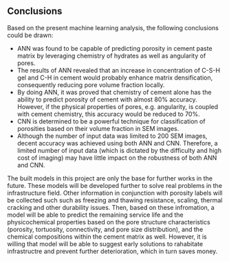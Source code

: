 ## Conclusions

Based on the present machine learning analysis, the following conclusions could be drawn: 

* ANN was found to be capable of predicting porosity in cement paste matrix by leveraging chemistry of hydrates as well as angularity of pores. 
* The results of ANN revealed that an increase in concentration of C-S-H gel and C-H in cement would probably enhance matrix densification, consequently reducing pore volume fraction locally.
* By doing ANN, it was proved that chemistry of cement alone has the ability to predict porosity of cement with almost 80% accuracy. However, if the physical properties of pores, e.g. angularity, is coupled with cement chemistry, this accuracy would be reduced to 70%.
* CNN is determined to be a powerful technique for classification of porosities based on their volume fraction in SEM images.
* Although the number of input data was limited to 200 SEM images, decent accuracy was achieved using both ANN and CNN. Therefore, a limited number of input data (which is dictated by the difficulty and high cost of imaging) may have little impact on the robustness of both ANN and CNN.

The built models in this project are only the base for further works in the future. These models will be developed further to solve real problems in the infrastructure field. Other information in conjunction with porosity labels will be collected such such as freezing and thawing resistance, scaling, thermal cracking and other durability issues. Then, based on these infromation, a model will be able to predict the remaining service life and the physicochemical properties based on the pore structure characteristics (porosity, tortuosity, connectivity, and pore size distribution), and the chemical compositions within the cement matrix as well. However, it is willing that model will be able to suggest early solutions to rahabitate infrastructre and prevent further deterioration, which in turn saves money.
